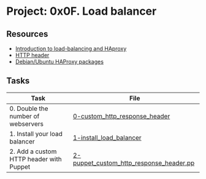 # Project: 0x0F. Load balancer

## Resources

* [Introduction to load-balancing and HAproxy](https://intranet.alxswe.com/rltoken/B7f3oz8i3Xvvom_YQZzLnQ)
* [HTTP header](https://intranet.alxswe.com/rltoken/sZ9v3Vq2tgLwN_PWVQketw)
* [Debian/Ubuntu HAProxy packages](https://intranet.alxswe.com/rltoken/2VRAgtKKR9g6Xfb0xzGiSg)


## Tasks

| Task                                    | File                                                                                 |
|-----------------------------------------|--------------------------------------------------------------------------------------|
| 0. Double the number of webservers      | [0-custom_http_response_header](./0-custom_http_response_header)                     |
| 1. Install your load balancer           | [1-install_load_balancer](./1-install_load_balancer)                                 |
| 2. Add a custom HTTP header with Puppet | [2-puppet_custom_http_response_header.pp](./2-puppet_custom_http_response_header.pp) |
